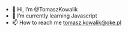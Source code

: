 - 👋 Hi, I’m @TomaszKowalik
- 🌱 I’m currently learning Javascript
- 📫 How to reach me tomasz.kowalik@oke.pl

<!---
TomaszKowalik/TomaszKowalik is a ✨ special ✨ repository because its `README.md` (this file) appears on your GitHub profile.
You can click the Preview link to take a look at your changes.
--->
